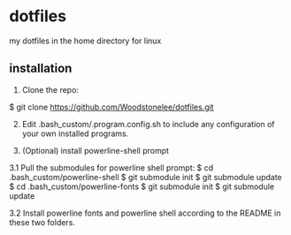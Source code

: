# dotfiles

my dotfiles in the home directory for linux

## installation

1. Clone the repo: 

$ git clone https://github.com/Woodstonelee/dotfiles.git

2. Edit .bash_custom/.program.config.sh to include any configuration
of your own installed programs.

3. (Optional) install powerline-shell prompt

3.1 Pull the submodules for powerline shell prompt: 
$ cd .bash_custom/powerline-shell
$ git submodule init
$ git submodule update
$ cd .bash_custom/powerline-fonts
$ git submodule init
$ git submodule update 

3.2 Install powerline fonts and powerline shell according to the README in these two folders.
